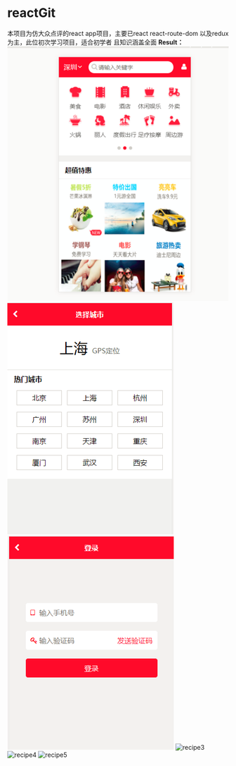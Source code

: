 # reactGit
本项目为仿大众点评的react app项目，主要已react react-route-dom 以及redux为主，此位初次学习项目，适合初学者 且知识涵盖全面
**Result：**
 ![index](https://github.com/zxl123456/reactGit/blob/master/app/images/1.png)
 ![recipe1](https://github.com/zxl123456/reactGit/blob/master/app/images/2.png)
 ![recipe2](https://github.com/zxl123456/reactGit/blob/master/app/images/3.png)
 ![recipe3](https://github.com/zxl123456/reactGit/blob/master/app/images/4.png)
 ![recipe4](https://github.com/zxl123456/reactGit/blob/master/app/images/5.png)
 ![recipe5](https://github.com/zxl123456/reactGit/blob/master/app/images/6.png)
